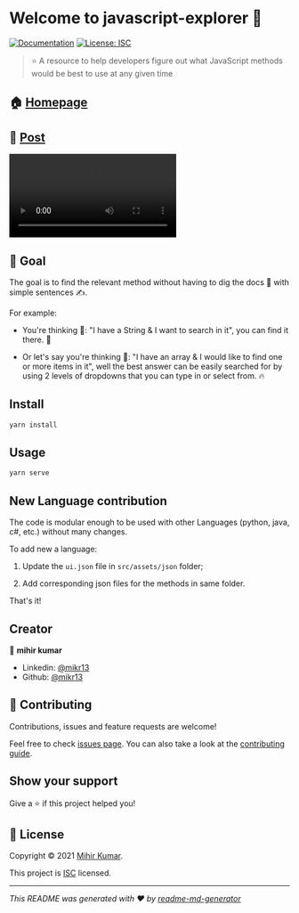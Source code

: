 # Welcome to javascript-explorer 👋

[![Documentation](https://img.shields.io/badge/documentation-yes-brightgreen.svg)](https://github.com/MiKr13/javascript-explorer)
[![License: ISC](https://img.shields.io/badge/License-ISC-yellow.svg)](https://github.com/MiKr13/javascript-explorer/LICENSE.md)

> ⭐ A resource to help developers figure out what JavaScript methods would be best to use at any given time

## 🏠 [Homepage](https://mikr13.github.io/javascript-explorer/)

## 📃 [Post](https://www.linkedin.com/posts/mikr13_javascript-developers-datastructures-activity-6825635521071517696-UmTq)

![javascript explorer video link](https://github.com/MiKr13/javascript-explorer/blob/main/.github/assets/javascript-explorer-final.mp4)

## 🎯 Goal

The goal is to find the relevant method without having to dig the docs 📃 with simple sentences ✍.

For example:

* You're thinking 🤔: "I have a String & I want to search in it", you can find it there. 🤩

* Or let's say you're thinking 💭: "I have an array & I would like to find one or more items in it", well the best answer can be easily searched for by using 2 levels of dropdowns that you can type in or select from. 🔥

## Install

```sh
yarn install
```

## Usage

```sh
yarn serve
```

## New Language contribution

The code is modular enough to be used with other Languages (python, java, c#, etc.) without many changes.

To add new a language:

1. Update the `ui.json` file in `src/assets/json` folder;

2. Add corresponding json files for the methods in same folder.

That's it!

## Creator

👤 **mihir kumar**

* Linkedin: [@mikr13](https://linkedin.com/in/mikr13)
* Github: [@mikr13](https://github.com/mikr13)

## 🤝 Contributing

Contributions, issues and feature requests are welcome!

Feel free to check [issues page](https://github.com/MiKr13/javascript-explorer/issues). You can also take a look at the [contributing guide](https://github.com/MiKr13/javascript-explorer).

## Show your support

Give a ⭐️ if this project helped you!

## 📝 License

Copyright © 2021 [Mihir Kumar](https://github.com/MiKr13).

This project is [ISC](https://github.com/MiKr13/javascript-explorer/LICENSE.md) licensed.

***
_This README was generated with ❤️ by [readme-md-generator](https://github.com/kefranabg/readme-md-generator)_
